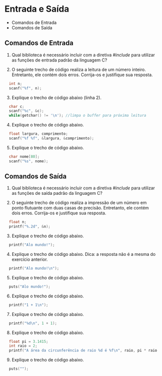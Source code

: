 # Entrada e Saída

* Comandos de Entrada
* Comandos de Saída


## Comandos de Entrada

1. Qual biblioteca é necessário incluir com a diretiva *#include* para utilizar as funções de entrada padrão
da linguagem C?


2. O seguinte trecho de código realiza a leitura de um número inteiro. Entretanto, ele contém dois erros.
Corrija-os e justifique sua resposta.

```c
  int n;
  scanf("%f", n);
```

3. Explique o trecho de código abaixo (linha 2).

```c
  char c;
  scanf("%c", &c);
  while(getchar() != '\n'); //limpa o buffer para próxima leitura

```

4. Explique o trecho de código abaixo.


```c
  float largura, comprimento;
  scanf("%f %f", &largura, &comprimento);

```

5. Explique o trecho de código abaixo.

```c
  char nome[80];
  scanf("%s", nome);
```

## Comandos de Saída

1. Qual biblioteca é necessário incluir com a diretiva *#include* para utilizar as funções de saída padrão
da linguagem C?


2. O seguinte trecho de código realiza a impressão de um número em ponto flutuante com duas casas de precisão. Entretanto, ele contém dois erros.
Corrija-os e justifique sua resposta.

```c
  float n;
  printf("%.2d", &n);
```

3. Explique o trecho de código abaixo.

```c
  printf("Alo mundo!");

```

4. Explique o trecho de código abaixo. Dica: a resposta não é a mesma do exercício anterior.


```c
  printf("Alo mundo!\n");

```


5. Explique o trecho de código abaixo.


```c
  puts("Alo mundo!");
```

6. Explique o trecho de código abaixo.


```c
  printf("1 + 1\n");
```

7. Explique o trecho de código abaixo.

```c
  printf("%d\n", 1 + 1);
```

8. Explique o trecho de código abaixo.

```c
  float pi = 3.1415;
  int raio = 2;
  printf("A área da circunferência de raio %d é %f\n", raio, pi * raio * raio);

```

9. Explique o trecho de código abaixo.


```c
  puts("");
```





































